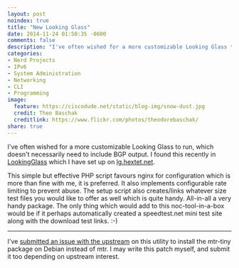 ```yaml
---
layout: post
noindex: true
title: "New Looking Glass"
date: 2014-11-24 01:50:35 -0600
comments: false
description: "I've often wished for a more customizable Looking Glass to run, which doesn't necessarily need to include BGP output. I found this recently in LookingGlass which I have set up on lg.hextet.net."
categories: 
- Nerd Projects
- IPv6
- System Administration
- Networking
- CLI
- Programming
image:
  feature: https://ciscodude.net/static/blog-img/snow-dust.jpg
  credit: Theo Baschak
  creditlink: https://www.flickr.com/photos/theodorebaschak/
share: true
---
```

I've often wished for a more customizable Looking Glass to run, which doesn't necessarily need to include BGP output. I found this recently in [LookingGlass](http://github.com/telephone/LookingGlass) which I have set up on [lg.hextet.net](http://lg.hextet.net/).

This simple but effective PHP script favours nginx for configuration which is more than fine with me, it is preferred. It also implements configurable rate limiting to prevent abuse. The setup script also creates/links whatever size test files you would like to offer as well which is quite handy. All-in-all a very handy package. The only thing which would add to this noc-tool-in-a-box would be if it perhaps automatically created a speedtest.net mini test site along with the download test links. :-)

- - -

I've [submitted an issue with the upstream](https://github.com/telephone/LookingGlass/issues/25) on this utility to install the mtr-tiny package on Debian instead of mtr. I may write this patch myself, and submit it too depending on upstream interest.
